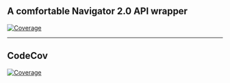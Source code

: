 ## A comfortable Navigator 2.0 API wrapper 

[![Coverage](https://codecov.io/gh/hawkkiller/blaze_router/branch/master/graph/badge.svg)](https://codecov.io/gh/hawkkiller/blaze_router)

---

## __CodeCov__
[![Coverage](https://codecov.io/gh/hawkkiller/blaze_router/branch/master/graphs/sunburst.svg)](https://codecov.io/gh/hawkkiller/blaze_router)